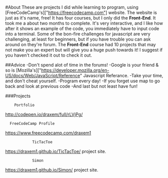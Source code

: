 #About
        These are projects I did while learning to program, using [FreeCodeCamp's]["https://freecodecamp.com"] website.
The website is just as it's name, free! It has four courses, but I only did the **Front-End**. It took me a about two
months to complete. It's very interactive, and I like how after it shows an example of the code, you immediately
have to input code into a terminal. Some of the bon-fire challenges for javascript are very challenging, at least
for beginners, but if you have trouble you can ask around on they're forum. The **Front-End** course had 10 projects
that may not make you an expert but will give you a huge push towards it! I suggest if you haven't checked it out to 
check it out.

##Advice
        -Don't spend alot of time in the forums!
        -Google is your friend & so is [Mozilla's]["https://developer.mozilla.org/en-US/docs/Web/JavaScript/Reference" Javascript Referance.
        -Take your time, and don't cheat yourself.
        -Program every day!
        -If you forget use map to go back and look at previous code
        -And last but not least have fun!
        
###Projects

        Portfolio
http://codepen.io/draxem/full/rLVjPg/

      FreeCodeCamp Profile
https://www.freecodecamp.com/draxem1

                TicTacToe
https://draxem1.github.io/TicTacToe/  project site.

                Simon
https://draxem1.github.io/Simon/    project site.


